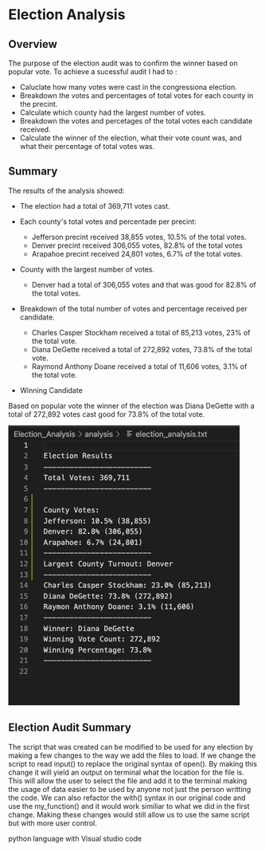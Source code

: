 # Election Analysis
## Overview

The purpose of the election audit was to confirm the winner based on popular vote. To achieve a sucessful audit I had to :
- Caluclate how many votes were cast in the congressiona election.
- Breakdown the votes and percentages of total votes for each county in the precint.
- Calculate which county had the largest number of votes.
- Breakdown the votes and percetages of the total votes each candidate received.
- Calculate the winner of the election, what their vote count was, and what their percentage of total votes was.

## Summary

The results of the analysis showed:

- The election had a total of 369,711 votes cast.
- Each county's total votes and percentade per precint:
   - Jefferson precint received 38,855 votes, 10.5% of the total votes.
   - Denver precint received 306,055 votes, 82.8% of the total votes
   - Arapahoe precint received 24,801 votes, 6.7% of the total votes. 

- County with the largest number of votes.
    - Denver had a total of 306,055 votes and that was good for 82.8% of the total votes.

- Breakdown of the total number of votes and percentage received per candidate.
    - Charles Casper Stockham received a total of 85,213 votes, 23% of the total vote.
    - Diana DeGette received a total of 272,892 votes, 73.8% of the total vote.
    - Raymond Anthony Doane received a total of 11,606 votes, 3.1% of the total vote. 
    
- Winning Candidate

Based on popular vote the winner of the election was Diana DeGette with a total of 272,892 votes cast good for 73.8% of the total vote.

![](Election_Results.png)



## Election Audit Summary

The script that was created can be modified to be used for any election by making a few changes to the way we add the files to load. If we change the script to read input() to replace the original syntax of open(). By making this change it will yield an output on terminal what the location for the file is. This will allow the user to select the file and add it to the terminal making the usage of data easier to be used by anyone not just the person writting the code. We can also refactor the with() syntax in our original code and use the my_function() and it would work similiar to what we did in the first change. Making these changes would still allow us to use the same script but with more user control.






python language with Visual studio code
